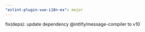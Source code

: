 ```yaml
---
"eslint-plugin-vue-i18n-ex": major
---
```


fix(deps): update dependency @intlify/message-compiler to v10

